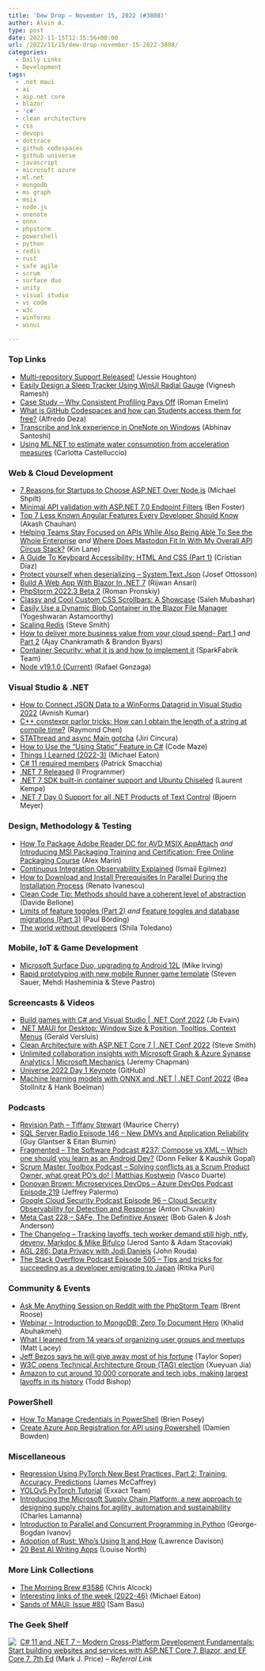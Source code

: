 ```yaml
---
title: 'Dew Drop – November 15, 2022 (#3808)'
author: Alvin A.
type: post
date: 2022-11-15T12:35:56+00:00
url: /2022/11/15/dew-drop-november-15-2022-3808/
categories:
  - Daily Links
  - Development
tags:
  - .net maui
  - ai
  - asp.net core
  - blazor
  - 'c#'
  - clean architecture
  - css
  - devops
  - dottrace
  - github codespaces
  - github universe
  - javascript
  - microsoft azure
  - ml.net
  - mongodb
  - ms graph
  - msix
  - node.js
  - onenote
  - onnx
  - phpstorm
  - powershell
  - python
  - redis
  - rust
  - safe agile
  - scrum
  - surface duo
  - unity
  - visual studio
  - vs code
  - w3c
  - winforms
  - winui

---
```

### <a name="top"></a>Top Links

  * <a href="https://devblogs.microsoft.com/visualstudio/multi-repository-support-released/" target="_blank" rel="noopener">Multi-repository Support Released!</a> (Jessie Houghton)
  * <a href="https://www.syncfusion.com/blogs/post/design-a-sleep-tracker-using-winui-radial-gauge.aspx?utm_source=alvinashcraft&utm_medium=email&utm_campaign=alvinashcraft_blog_edmnov22" target="_blank" rel="noopener">Easily Design a Sleep Tracker Using WinUI Radial Gauge</a> (Vignesh Ramesh)
  * <a href="https://blog.jetbrains.com/dotnet/2022/11/15/case-study-why-consistent-profiling-pays-off/" target="_blank" rel="noopener">Case Study – Why Consistent Profiling Pays Off</a> (Roman Emelin)
  * <a href="https://techcommunity.microsoft.com/t5/educator-developer-blog/what-is-github-codespaces-and-how-can-students-access-them-for/ba-p/3676103" target="_blank" rel="noopener">What is GitHub Codespaces and how can Students access them for free?</a> (Alfredo Deza)
  * <a href="https://insider.office.com/en-us/blog/transcribe-and-ink-experience-in-onenote-on-windows" target="_blank" rel="noopener">Transcribe and Ink experience in OneNote on Windows</a> (Abhinav Santoshi)
  * <a href="https://techcommunity.microsoft.com/t5/educator-developer-blog/using-ml-net-to-estimate-water-consumption-from-acceleration/ba-p/3674357" target="_blank" rel="noopener">Using ML.NET to estimate water consumption from acceleration measures</a> (Carlotta Castelluccio)

### <a name="web"></a>Web & Cloud Development

  * <a href="https://michaelscodingspot.com/asp-net-over-node-js/" target="_blank" rel="noopener">7 Reasons for Startups to Choose ASP.NET Over Node.js</a> (Michael Shpilt)
  * <a href="https://benfoster.io/blog/minimal-api-validation-endpoint-filters/" target="_blank" rel="noopener">Minimal API validation with ASP.NET 7.0 Endpoint Filters</a> (Ben Foster)
  * <a href="http://dzone.com/articles/top-7-less-known-angular-features-for-developers" target="_blank" rel="noopener">Top 7 Less Known Angular Features Every Developer Should Know</a> (Akash Chauhan)
  * <a href="http://apievangelist.com/2022/11/14/helping-teams-stay-focused-on-apis-while-also-being-able-to-see-the-whole-enterprise/" target="_blank" rel="noopener">Helping Teams Stay Focused on APIs While Also Being Able To See the Whole Enterprise</a> _and_ <a href="http://apievangelist.com/2022/11/14/where-does-mastodon-fit-in-with-my-overall-api-circus-stack/" target="_blank" rel="noopener">Where Does Mastodon Fit In With My Overall API Circus Stack?</a> (Kin Lane)
  * <a href="https://smashingmagazine.com/2022/11/guide-keyboard-accessibility-html-css-part1/" target="_blank" rel="noopener">A Guide To Keyboard Accessibility: HTML And CSS (Part 1)</a> (Cristian Díaz)
  * <a href="https://josef.codes/protect-yourself-when-deserializing-system-text-json/" target="_blank" rel="noopener">Protect yourself when deserializing &#8211; System.Text.Json</a> (Josef Ottosson)
  * <a href="https://www.c-sharpcorner.com/article/build-a-web-app-with-blazor-in-net-7/" target="_blank" rel="noopener">Build A Web App With Blazor In .NET 7</a> (Rijwan Ansari)
  * <a href="https://blog.jetbrains.com/phpstorm/2022/11/phpstorm-2022-3-beta-2/" target="_blank" rel="noopener">PhpStorm 2022.3 Beta 2</a> (Roman Pronskiy)
  * <a href="https://css-tricks.com/classy-and-cool-custom-css-scrollbars-a-showcase/" target="_blank" rel="noopener">Classy and Cool Custom CSS Scrollbars: A Showcase</a> (Saleh Mubashar)
  * <a href="https://www.syncfusion.com/blogs/post/easily-use-a-dynamic-blob-container-in-the-blazor-file-manager.aspx" target="_blank" rel="noopener">Easily Use a Dynamic Blob Container in the Blazor File Manager</a> (Yogeshwaran Astamoorthy)
  * <a href="https://ardalis.com/scaling-redis/" target="_blank" rel="noopener">Scaling Redis</a> (Steve Smith)
  * <a href="https://www.thoughtworks.com/insights/articles/how-to-deliver-more-business-value-from-your-cloud-spend-part-1" target="_blank" rel="noopener">How to deliver more business value from your cloud spend- Part 1</a> _and_ <a href="https://www.thoughtworks.com/insights/articles/how-to-deliver-more-business-value-from-your-cloud-spend-part-2" target="_blank" rel="noopener">Part 2</a> (Ajay Chankramath & Brandon Byars)
  * <a href="https://www.cncf.io/blog/2022/11/14/container-security-what-it-is-and-how-to-implement-it/" target="_blank" rel="noopener">Container Security: what it is and how to implement it</a> (SparkFabrik Team)
  * <a href="https://nodejs.org/en/blog/release/v19.1.0" target="_blank" rel="noopener">Node v19.1.0 (Current)</a> (Rafael Gonzaga)

### <a name="dotnet"></a>Visual Studio & .NET

  * <a href="https://www.grapecity.com/blogs/how-to-connect-json-data-to-a-winforms-datagrid-in-visual-studio-2022" target="_blank" rel="noopener">How to Connect JSON Data to a WinForms Datagrid in Visual Studio 2022</a> (Avnish Kumar)
  * <a href="https://devblogs.microsoft.com/oldnewthing/20221114-00/?p=107393" target="_blank" rel="noopener">C++ constexpr parlor tricks: How can I obtain the length of a string at compile time?</a> (Raymond Chen)
  * <a href="https://www.tabsoverspaces.com/233908-stathread-and-async-main-gotcha?utm_source=feed" target="_blank" rel="noopener">STAThread and async Main gotcha</a> (Jiri Cincura)
  * <a href="https://code-maze.com/using-static-feature-csharp/" target="_blank" rel="noopener">How to Use the “Using Static” Feature in C#</a> (Code Maze)
  * <a href="https://samestuffdifferentday.com/2022/11/14/things-i-learned-3/" target="_blank" rel="noopener">Things I Learned (2022-3)</a> (Michael Eaton)
  * <a href="https://blog.ndepend.com/c-11-required-members/" target="_blank" rel="noopener">C# 11 required members</a> (Patrick Smacchia)
  * <a href="http://www.i-programmer.info/news/89-net/15867-net-7-released.html" target="_blank" rel="noopener">.NET 7 Released</a> (I Programmer)
  * <a href="https://laurentkempe.com/2022/11/14/dotnet-7-sdk-built-in-container-support-and-ubuntu-chiseled/" target="_blank" rel="noopener">.NET 7 SDK built-in container support and Ubuntu Chiseled</a> (Laurent Kempe)
  * <a href="https://www.textcontrol.com/blog/2022/11/14/net-7-day-0-support-for-all-net-products-of-text-control/" target="_blank" rel="noopener">.NET 7 Day 0 Support for all .NET Products of Text Control</a> (Bjoern Meyer)

### <a name="design"></a>Design, Methodology & Testing

  * <a href="https://www.advancedinstaller.com/package-adobe-reader-dc-for-avd-msix-appattach.html" target="_blank" rel="noopener">How To Package Adobe Reader DC for AVD MSIX AppAttach</a> _and_ <a href="https://www.advancedinstaller.com/free-msi-packaging-training-and-certification.html" target="_blank" rel="noopener">Introducing MSI Packaging Training and Certification: Free Online Packaging Course</a> (Alex Marin)
  * <a href="https://thenewstack.io/continuous-integration-observability-explained/" target="_blank" rel="noopener">Continuous Integration Observability Explained</a> (Ismail Egilmez)
  * <a href="https://www.advancedinstaller.com/download-and-install-prerequisites-in-parallel-during-installation.html" target="_blank" rel="noopener">How to Download and Install Prerequisites In Parallel During the Installation Process</a> (Renato Ivanescu)
  * <a href="https://www.code4it.dev/cleancodetips/coherent-levels-of-abstraction" target="_blank" rel="noopener">Clean Code Tip: Methods should have a coherent level of abstraction</a> (Davide Bellone)
  * <a href="https://www.thoughtworks.com/insights/blog/continuous-delivery/limits-of-feature-toggles" target="_blank" rel="noopener">Limits of feature toggles (Part 2)</a> _and_ <a href="https://www.thoughtworks.com/insights/blog/continuous-delivery/feature-toggles-and-database-migrations-part-3" target="_blank" rel="noopener">Feature toggles and database migrations (Part 3)</a> (Paul Börding)
  * <a href="https://www.typemock.com/the-world-without-developers/" target="_blank" rel="noopener">The world without developers</a> (Shila Toledano)

### <a name="mobile"></a>Mobile, IoT & Game Development

  * <a href="https://www.mike-irving.co.uk/web-design-blog/?blogid=120" target="_blank" rel="noopener">Microsoft Surface Duo, upgrading to Android 12L</a> (Mike Irving)
  * <a href="https://blog.unity.com/games/rapid-prototyping-with-new-mobile-runner-game-template" target="_blank" rel="noopener">Rapid prototyping with new mobile Runner game template</a> (Steven Sauer, Mehdi Hasheminia & Steve Pastro)

### <a name="videos"></a>Screencasts & Videos

  * <a href="http://www.youtube.com/watch?v=xPlyBmlQLhk" target="_blank" rel="noopener">Build games with C# and Visual Studio | .NET Conf 2022</a> (Jb Evain)
  * <a href="http://www.youtube.com/watch?v=o35BEuIC-uA" target="_blank" rel="noopener">.NET MAUI for Desktop: Window Size & Position, Tooltips, Context Menus</a> (Gerald Versluis)
  * <a href="http://www.youtube.com/watch?v=j6u7Pw6dyUw" target="_blank" rel="noopener">Clean Architecture with ASP.NET Core 7 | .NET Conf 2022</a> (Steve Smith)
  * <a href="http://www.youtube.com/watch?v=cWg_EeB8q9s" target="_blank" rel="noopener">Unlimited collaboration insights with Microsoft Graph & Azure Synapse Analytics | Microsoft Mechanics</a> (Jeremy Chapman)
  * <a href="http://www.youtube.com/watch?v=AYRxDoUxcfQ" target="_blank" rel="noopener">Universe 2022 Day 1 Keynote</a> (GitHub)
  * <a href="http://www.youtube.com/watch?v=h6HWP5jpA5s" target="_blank" rel="noopener">Machine learning models with ONNX and .NET | .NET Conf 2022</a> (Bea Stollnitz & Hank Boelman)

### <a name="podcasts"></a>Podcasts

  * <a href="https://revisionpath.com/tiffany-stewart" target="_blank" rel="noopener">Revision Path &#8211; Tiffany Stewart</a> (Maurice Cherry)
  * <a href="http://sqlserverradio.com/episode-146-sql-by-association" target="_blank" rel="noopener">SQL Server Radio Episode 146 &#8211; New DMVs and Application Reliability</a> (Guy Glantser & Eitan Blumin)
  * <a href="http://www.fragmentedpodcast.com/" target="_blank" rel="noopener">Fragmented &#8211; The Software Podcast #237: Compose vs XML &#8211; Which one should you learn as an Android Dev?</a> (Donn Felker & Kaushik Gopal)
  * <a href="https://scrummastertoolbox.libsyn.com/solving-conflicts-as-a-scrum-product-owner-what-great-pos-do-matthias-kostwein" target="_blank" rel="noopener">Scrum Master Toolbox Podcast &#8211; Solving conflicts as a Scrum Product Owner, what great PO’s do! | Matthias Kostwein</a> (Vasco Duarte)
  * <a href="http://feed.azuredevops.show/donovan-brown-microservices-devops-episode-219" target="_blank" rel="noopener">Donovan Brown: Microservices DevOps &#8211; Azure DevOps Podcast Episode 219</a> (Jeffrey Palermo)
  * <a href="https://cloudsecuritypodcast.libsyn.com/ep96-cloud-security-observability-for-detection-and-response" target="_blank" rel="noopener">Google Cloud Security Podcast Episode 96 &#8211; Cloud Security Observability for Detection and Response</a> (Anton Chuvakin)
  * <a href="https://www.meta-cast.com/episode/228-safe-the-definitive-answer" target="_blank" rel="noopener">Meta Cast 228 &#8211; SAFe, The Definitive Answer</a> (Bob Galen & Josh Anderson)
  * <a href="https://changelog.com/podcast/news-2022-11-14" target="_blank" rel="noopener">The Changelog &#8211; Tracking layoffs, tech worker demand still high, ntfy, devenv, Markdoc & Mike Bifulco</a> (Jerod Santo & Adam Stacoviak)
  * <a href="https://www.ageekleader.com/agl-286-data-privacy-with-jodi-daniels/" target="_blank" rel="noopener">AGL 286: Data Privacy with Jodi Daniels</a> (John Rouda)
  * <a href="https://stackoverflow.blog/2022/11/15/tips-and-tricks-for-succeeding-as-a-developer-emigrating-to-japan-ep-505/" target="_blank" rel="noopener">The Stack Overflow Podcast Episode 505 &#8211; Tips and tricks for succeeding as a developer emigrating to Japan</a> (Ritika Puri)

### <a name="events"></a>Community & Events

  * <a href="https://blog.jetbrains.com/phpstorm/2022/11/ask-me-anything-session-on-reddit-with-the-phpstorm-team-2/" target="_blank" rel="noopener">Ask Me Anything Session on Reddit with the PhpStorm Team</a> (Brent Roose)
  * <a href="https://blog.jetbrains.com/dotnet/2022/11/14/webinar-introduction-to-mongodb-zero-to-document-hero/" target="_blank" rel="noopener">Webinar – Introduction to MongoDB: Zero To Document Hero</a> (Khalid Abuhakmeh)
  * <a href="https://www.mrlacey.com/2022/11/what-i-learned-from-14-years-of.html" target="_blank" rel="noopener">What I learned from 14 years of organizing user groups and meetups</a> (Matt Lacey)
  * <a href="https://www.geekwire.com/2022/jeff-bezos-will-give-away-most-of-his-fortune/" target="_blank" rel="noopener">Jeff Bezos says he will give away most of his fortune</a> (Taylor Soper)
  * <a href="https://www.w3.org/blog/news/archives/9741" target="_blank" rel="noopener">W3C opens Technical Architecture Group (TAG) election</a> (Xueyuan Jia)
  * <a href="https://www.geekwire.com/2022/report-amazon-to-cut-10000-corporate-and-tech-jobs-making-largest-layoffs-in-its-history/" target="_blank" rel="noopener">Amazon to cut around 10,000 corporate and tech jobs, making largest layoffs in its history</a> (Todd Bishop)

### <a name="ps"></a>PowerShell

  * <a href="https://www.itprotoday.com/powershell/how-manage-credentials-powershell" target="_blank" rel="noopener">How To Manage Credentials in PowerShell</a> (Brien Posey)
  * <a href="https://damienbod.com/2022/11/15/create-azure-app-registration-for-api-using-powershell/" target="_blank" rel="noopener">Create Azure App Registration for API using Powershell</a> (Damien Bowden)

### <a name="misc"></a>Miscellaneous

  * <a href="https://visualstudiomagazine.com/articles/2022/11/14/pytorch-regression-2.aspx" target="_blank" rel="noopener">Regression Using PyTorch New Best Practices, Part 2: Training, Accuracy, Predictions</a> (James McCaffrey)
  * <a href="https://exxactcorp.com/blog/Deep-Learning/YOLOv5-PyTorch-Tutorial?utm_source=alvinashcraft&utm_medium=email&utm_campaign=alvinashcraft_blog_edmnov22" target="_blank" rel="noopener">YOLOv5 PyTorch Tutorial</a> (Exxact Team)
  * <a href="https://blogs.microsoft.com/blog/2022/11/14/introducing-the-microsoft-supply-chain-platform-a-new-approach-to-designing-supply-chains-for-agility-automation-and-sustainability/" target="_blank" rel="noopener">Introducing the Microsoft Supply Chain Platform, a new approach to designing supply chains for agility, automation and sustainability</a> (Charles Lamanna)
  * <a href="https://code.tutsplus.com/articles/introduction-to-parallel-and-concurrent-programming-in-python--cms-28612" target="_blank" rel="noopener">Introduction to Parallel and Concurrent Programming in Python</a> (George-Bogdan Ivanov)
  * <a href="https://thenewstack.io/adoption-of-rust-whos-using-it-and-how/" target="_blank" rel="noopener">Adoption of Rust: Who’s Using It and How</a> (Lawrence Davison)
  * <a href="https://www.webdesignerdepot.com/2022/11/20-best-ai-writing-apps/" target="_blank" rel="noopener">20 Best AI Writing Apps</a> (Louise North)

### <a name="links"></a>More Link Collections

  * <a href="https://blog.cwa.me.uk/2022/11/15/the-morning-brew-3586/" target="_blank" rel="noopener">The Morning Brew #3586</a> (Chris Alcock)
  * <a href="https://samestuffdifferentday.com/2022/11/14/Interesting-links-of-the-week-2022-46/" target="_blank" rel="noopener">Interesting links of the week (2022-46)</a> (Michael Eaton)
  * <a href="https://www.telerik.com/blogs/sands-maui-issue-80" target="_blank" rel="noopener">Sands of MAUI: Issue #80</a> (Sam Basu)

### <a name="shelf"></a>The Geek Shelf

<a href="https://www.amazon.com/dp/1803237805/?tag=amavin-20" target="_blank" rel="noopener"><img decoding="async" align="left" style="margin: 0px 4px 0px 0px; border: 0px currentcolor; border-image: none; float: left; display: inline; background-image: none;" src="https://m.media-amazon.com/images/I/415V0EXtLGL._SS135_.jpg" border="0" /></a>&nbsp;<a href="https://www.amazon.com/dp/1803237805/?tag=amavin-20" target="_blank" rel="noopener">C# 11 and .NET 7 – Modern Cross-Platform Development Fundamentals: Start building websites and services with ASP.NET Core 7, Blazor, and EF Core 7, 7th Ed</a> (Mark J. Price) _&#8211; Referral Link_